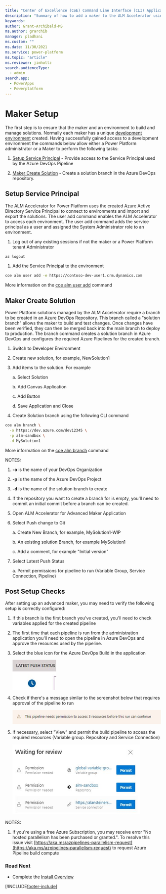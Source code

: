```yaml
---
title: "Center of Excellence (CoE) Command Line Interface (CLI) Application Lifecycle Management (ALM) Accelerator maker setup"
description: "Summary of how to add a maker to the ALM Accelerator using the Center of Excellence (CoE) Command Line Interface (CLI)"
keywords: 
author: Grant-Archibald-MS
ms.author: grarchib
manager: pladhani
ms.custom: ""
ms.date: 11/30/2021
ms.service: power-platform
ms.topic: "article"
ms.reviewer: jimholtz
search.audienceType: 
  - admin
search.app: 
  - PowerApps
  - Powerplatform
---
```


# Maker Setup

The first step is to ensure that the maker and an environment to build and manage solutions. Normally each maker has a unique [development environment](./development-environments.md) created. Having successfully gained access to a development environment the commands below allow either a Power Platform administrator or a Maker to perform the following tasks:

1. [Setup Service Principal](#setup-service-principal) - Provide access to the Service Principal used by the Azure DevOps Pipeline

1. [Maker Create Solution](#maker-create-solution) - Create a solution branch in the Azure DevOps repository.

## Setup Service Principal

The ALM Accelerator for Power Platform uses the created Azure Active Directory Service Principal to connect to environments and import and export the solutions. The user add command enables the ALM Accelerator to access each environment. The user add command adds the service principal as a user and assigned the System Administrator role to an environment.

1. Log out of any existing sessions if not the maker or a Power Platform tenant Administrator

```bash
az logout

```

1. Add the Service Principal to the environment

```bash
coe alm user add -e https://contoso-dev-user1.crm.dynamics.com
```

More information on the [coe alm user add](https://github.com/microsoft/coe-starter-kit/tree/main/coe-cli/docs/help/alm/user/add.md) command

## Maker Create Solution

Power Platform solutions managed by the ALM Accelerator require a branch to be created in an Azure DevOps Repository. This branch called a "solution branch" allows the maker to build and test changes. Once changes have been verified, they can then be merged back into the main branch to deploy to production. The branch command creates a solution branch in Azure DevOps and configures the required Azure Pipelines for the created branch.

1. Switch to Developer Environment

1. Create new solution, for example,  NewSolution1

1. Add items to the solution. For example

   a. Select Solution

   b. Add Canvas Application

   c. Add Button

   d. Save Application and Close

1. Create Solution branch using the following CLI command

```bash
coe alm branch \
  -o https://dev.azure.com/dev12345 \
  -p alm-sandbox \
  -d MySolution1

```

More information on the [coe alm branch](https://github.com/microsoft/coe-starter-kit/tree/main/coe-cli/docs/help/alm/branch.md) command

NOTES:

1. **-o** is the name of your DevOps Organization

1. **-p** is the name of the Azure DevOps Project

1. **-d** is the name of the solution branch to create

1. If the repository you want to create a branch for is empty, you'll need to commit an initial commit before a branch can be created.

1. Open ALM Accelerator for Advanced Maker Application

1. Select Push change to Git

   a. Create New Branch, for example,  MySolution1-WIP

   b. An existing solution Branch, for example MySolution1

   c. Add a comment, for example "Initial version"

1. Select Latest Push Status

   a. Permit permissions for pipeline to run (Variable Group, Service Connection, Pipeline)

## Post Setup Checks

After setting up an advanced maker, you may need to verify the following setup is correctly configured:

1. If this branch is the first branch you've created, you'll need to check variables applied for the created pipeline

1. The first time that each pipeline is run from the administration application you'll need to open the pipeline in Azure DevOps and approve the resources used by the pipeline.

1. Select the blue icon for the Azure DevOps Build in the application

   ![Latest Push Status](../media/latest-push-status.jpg)

1. Check if there's a message similar to the screenshot below that requires approval of the pipeline to run

   ![Azure DevOps Permissions](../media/devops-pipeline-permissions.jpg)

1. If necessary, select "View" and permit the build pipeline to access the required resources (Variable group. Repository and Service Connection)

   ![Azure DevOps Permit](../media/devops-pipeline-permit.jpg)

NOTES:

1. If you're using a free Azure Subscription, you may receive error "No hosted parallelism has been purchased or granted.". To resolve this issue visit [https://aka.ms/azpipelines-parallelism-request](https://aka.ms/azpipelines-parallelism-request) to request Azure Pipeline build compute

### Read Next

- Complete the [Install Overview](./overview.md#install-overview)

[!INCLUDE[footer-include](../../../../includes/footer-banner.md)]
